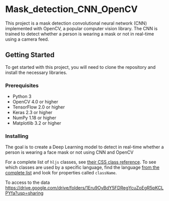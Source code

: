 # Mask_detection_CNN_OpenCV

This project is a mask detection convolutional neural network (CNN) implemented with OpenCV, a popular computer vision library. The CNN is trained to detect whether a person is wearing a mask or not in real-time using a camera feed.

## Getting Started

To get started with this project, you will need to clone the repository and install the necessary libraries.

### Prerequisites

* Python 3
* OpenCV 4.0 or higher
* TensorFlow 2.0 or higher
* Keras 2.3 or higher
* NumPy 1.18 or higher
* Matplotlib 3.2 or higher

### Installing
The goal is to create a Deep Learning model to detect in real-time whether a person is wearing a face mask or not using CNN and OpenCV

For a complete list of `hljs` classes, see [their CSS class reference](https://github.com/highlightjs/highlight.js/blob/master/docs/css-classes-reference.rst#stylable-classes).  To see which classes are used by a specific language, find the language [from the complete list](https://github.com/highlightjs/highlight.js/tree/master/src/languages) and look for properties called `className`.


To access to the data https://drive.google.com/drive/folders/1Eru9OyBdY5FDRegYcuZoEgR5pKCLPYfa?usp=sharing

